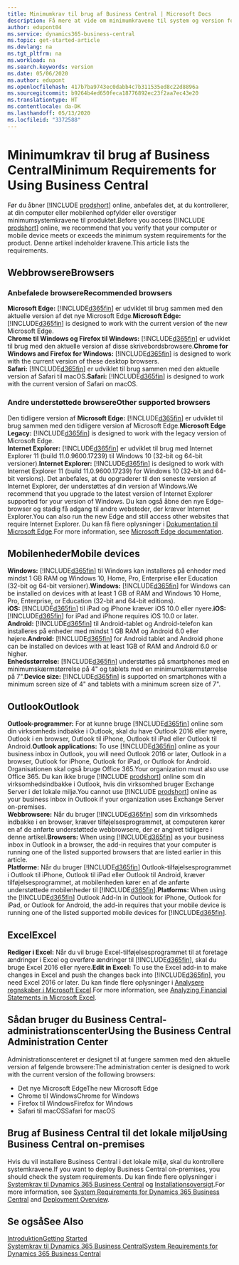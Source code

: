 ```yaml
---
title: Minimumkrav til brug af Business Central | Microsoft Docs
description: Få mere at vide om minimumkravene til system og version for brug af Business Central online.
author: edupont04
ms.service: dynamics365-business-central
ms.topic: get-started-article
ms.devlang: na
ms.tgt_pltfrm: na
ms.workload: na
ms.search.keywords: version
ms.date: 05/06/2020
ms.author: edupont
ms.openlocfilehash: 417b7ba9743ec0dabb4c7b311535ed8c22d8896a
ms.sourcegitcommit: b9264b4ed650feca18776892ec23f2aa7ec43e20
ms.translationtype: HT
ms.contentlocale: da-DK
ms.lasthandoff: 05/13/2020
ms.locfileid: "3372588"
---
```

# <a name="minimum-requirements-for-using-business-central"></a><span data-ttu-id="1a7da-103">Minimumkrav til brug af Business Central</span><span class="sxs-lookup"><span data-stu-id="1a7da-103">Minimum Requirements for Using Business Central</span></span>
<span data-ttu-id="1a7da-104">Før du åbner [!INCLUDE [prodshort](includes/prodshort.md)] online, anbefales det, at du kontrollerer, at din computer eller mobilenhed opfylder eller overstiger minimumsystemkravene til produktet.</span><span class="sxs-lookup"><span data-stu-id="1a7da-104">Before you access [!INCLUDE [prodshort](includes/prodshort.md)] online, we recommend that you verify that your computer or mobile device meets or exceeds the minimum system requirements for the product.</span></span> <span data-ttu-id="1a7da-105">Denne artikel indeholder kravene.</span><span class="sxs-lookup"><span data-stu-id="1a7da-105">This article lists the requirements.</span></span>  

## <a name="browsers"></a><span data-ttu-id="1a7da-106">Webbrowsere</span><span class="sxs-lookup"><span data-stu-id="1a7da-106">Browsers</span></span>

### <a name="recommended-browsers"></a><span data-ttu-id="1a7da-107">Anbefalede browsere</span><span class="sxs-lookup"><span data-stu-id="1a7da-107">Recommended browsers</span></span>

<span data-ttu-id="1a7da-108">**Microsoft Edge:** [!INCLUDE[d365fin](includes/d365fin_md.md)] er udviklet til brug sammen med den aktuelle version af det nye Microsoft Edge.</span><span class="sxs-lookup"><span data-stu-id="1a7da-108">**Microsoft Edge:** [!INCLUDE[d365fin](includes/d365fin_md.md)] is designed to work with the current version of the new Microsoft Edge.</span></span>  
<span data-ttu-id="1a7da-109">**Chrome til Windows og Firefox til Windows:** [!INCLUDE[d365fin](includes/d365fin_md.md)] er udviklet til brug med den aktuelle version af disse skrivebordsbrowsere.</span><span class="sxs-lookup"><span data-stu-id="1a7da-109">**Chrome for Windows and Firefox for Windows:** [!INCLUDE[d365fin](includes/d365fin_md.md)] is designed to work with the current version of these desktop browsers.</span></span>  
<span data-ttu-id="1a7da-110">**Safari:** [!INCLUDE[d365fin](includes/d365fin_md.md)] er udviklet til brug sammen med den aktuelle version af Safari til macOS.</span><span class="sxs-lookup"><span data-stu-id="1a7da-110">**Safari:** [!INCLUDE[d365fin](includes/d365fin_md.md)] is designed to work with the current version of Safari on macOS.</span></span>  

### <a name="other-supported-browsers"></a><span data-ttu-id="1a7da-111">Andre understøttede browsere</span><span class="sxs-lookup"><span data-stu-id="1a7da-111">Other supported browsers</span></span>

<span data-ttu-id="1a7da-112">Den tidligere version af **Microsoft Edge:** [!INCLUDE[d365fin](includes/d365fin_md.md)] er udviklet til brug sammen med den tidligere version af Microsoft Edge.</span><span class="sxs-lookup"><span data-stu-id="1a7da-112">**Microsoft Edge Legacy:** [!INCLUDE[d365fin](includes/d365fin_md.md)] is designed to work with the legacy version of Microsoft Edge.</span></span>  
<span data-ttu-id="1a7da-113">**Internet Explorer:** [!INCLUDE[d365fin](includes/d365fin_md.md)] er udviklet til brug med Internet Explorer 11 (build 11.0.9600.17239) til Windows 10 (32-bit og 64-bit versioner).</span><span class="sxs-lookup"><span data-stu-id="1a7da-113">**Internet Explorer:** [!INCLUDE[d365fin](includes/d365fin_md.md)] is designed to work with Internet Explorer 11 (build 11.0.9600.17239) for Windows 10 (32-bit and 64-bit versions).</span></span> <span data-ttu-id="1a7da-114">Det anbefales, at du opgraderer til den seneste version af Internet Explorer, der understøttes af din version af Windows.</span><span class="sxs-lookup"><span data-stu-id="1a7da-114">We recommend that you upgrade to the latest version of Internet Explorer supported for your version of Windows.</span></span> <span data-ttu-id="1a7da-115">Du kan også åbne den nye Edge-browser og stadig få adgang til andre websteder, der kræver Internet Explorer.</span><span class="sxs-lookup"><span data-stu-id="1a7da-115">You can also run the new Edge and still access other websites that require Internet Explorer.</span></span> <span data-ttu-id="1a7da-116">Du kan få flere oplysninger i [Dokumentation til Microsoft Edge](/deployedge/edge-ie-mode).</span><span class="sxs-lookup"><span data-stu-id="1a7da-116">For more information, see [Microsoft Edge documentation](/deployedge/edge-ie-mode).</span></span>

## <a name="mobile-devices"></a><span data-ttu-id="1a7da-117">Mobilenheder</span><span class="sxs-lookup"><span data-stu-id="1a7da-117">Mobile devices</span></span>
<span data-ttu-id="1a7da-118">**Windows:** [!INCLUDE[d365fin](includes/d365fin_md.md)] til Windows kan installeres på enheder med mindst 1 GB RAM og Windows 10, Home, Pro, Enterprise eller Education (32-bit og 64-bit versioner).</span><span class="sxs-lookup"><span data-stu-id="1a7da-118">**Windows:** [!INCLUDE[d365fin](includes/d365fin_md.md)] for Windows can be installed on devices with at least 1 GB of RAM and Windows 10 Home, Pro, Enterprise, or Education (32-bit and 64-bit editions).</span></span>  
<span data-ttu-id="1a7da-119">**iOS:** [!INCLUDE[d365fin](includes/d365fin_md.md)] til iPad og iPhone kræver iOS 10.0 eller nyere.</span><span class="sxs-lookup"><span data-stu-id="1a7da-119">**iOS:** [!INCLUDE[d365fin](includes/d365fin_md.md)] for iPad and iPhone requires iOS 10.0 or later.</span></span>  
<span data-ttu-id="1a7da-120">**Android:** [!INCLUDE[d365fin](includes/d365fin_md.md)] til Android-tablet og Android-telefon kan installeres på enheder med mindst 1 GB RAM og Android 6.0 eller højere.</span><span class="sxs-lookup"><span data-stu-id="1a7da-120">**Android:** [!INCLUDE[d365fin](includes/d365fin_md.md)] for Android tablet and Android phone can be installed on devices with at least 1GB of RAM and Android 6.0 or higher.</span></span>  
<span data-ttu-id="1a7da-121">**Enhedsstørrelse:** [!INCLUDE[d365fin](includes/d365fin_md.md)] understøttes på smartphones med en minimumskærmstørrelse på 4" og tablets med en minimumskærmstørrelse på 7".</span><span class="sxs-lookup"><span data-stu-id="1a7da-121">**Device size:** [!INCLUDE[d365fin](includes/d365fin_md.md)] is supported on smartphones with a minimum screen size of 4" and tablets with a minimum screen size of 7".</span></span>  

## <a name="outlook"></a><span data-ttu-id="1a7da-122">Outlook</span><span class="sxs-lookup"><span data-stu-id="1a7da-122">Outlook</span></span>
<span data-ttu-id="1a7da-123">**Outlook-programmer:** For at kunne bruge [!INCLUDE[d365fin](includes/d365fin_md.md)] online som din virksomheds indbakke i Outlook, skal du have Outlook 2016 eller nyere, Outlook i en browser, Outlook til iPhone, Outlook til iPad eller Outlook til Android.</span><span class="sxs-lookup"><span data-stu-id="1a7da-123">**Outlook applications:** To use [!INCLUDE[d365fin](includes/d365fin_md.md)] online as your business inbox in Outlook, you will need Outlook 2016 or later, Outlook in a browser, Outlook for iPhone, Outlook for iPad, or Outlook for Android.</span></span> <span data-ttu-id="1a7da-124">Organisationen skal også bruge Office 365.</span><span class="sxs-lookup"><span data-stu-id="1a7da-124">Your organization must also use Office 365.</span></span> <span data-ttu-id="1a7da-125">Du kan ikke bruge [!INCLUDE [prodshort](includes/prodshort.md)] online som din virksomhedsindbakke i Outlook, hvis din virksomhed bruger Exchange Server i det lokale miljø.</span><span class="sxs-lookup"><span data-stu-id="1a7da-125">You cannot use [!INCLUDE [prodshort](includes/prodshort.md)] online as your business inbox in Outlook if your organization uses Exchange Server on-premises.</span></span>  
<span data-ttu-id="1a7da-126">**Webbrowsere:** Når du bruger [!INCLUDE[d365fin](includes/d365fin_md.md)] som din virksomheds indbakke i en browser, kræver tilføjelsesprogrammet, at computeren kører en af de anførte understøttede webbrowsere, der er angivet tidligere i denne artikel.</span><span class="sxs-lookup"><span data-stu-id="1a7da-126">**Browsers:** When using [!INCLUDE[d365fin](includes/d365fin_md.md)] as your business inbox in Outlook in a browser, the add-in requires that your computer is running one of the listed supported browsers that are listed earlier in this article.</span></span>  
<span data-ttu-id="1a7da-127">**Platforme:** Når du bruger [!INCLUDE[d365fin](includes/d365fin_md.md)] Outlook-tilføjelsesprogrammet i Outlook til iPhone, Outlook til iPad eller Outlook til Android, kræver tilføjelsesprogrammet, at mobilenheden kører en af de anførte understøttede mobilenheder til [!INCLUDE[d365fin](includes/d365fin_md.md)].</span><span class="sxs-lookup"><span data-stu-id="1a7da-127">**Platforms:** When using the [!INCLUDE[d365fin](includes/d365fin_md.md)] Outlook Add-In in Outlook for iPhone, Outlook for iPad, or Outlook for Android, the add-in requires that your mobile device is running one of the listed supported mobile devices for [!INCLUDE[d365fin](includes/d365fin_md.md)].</span></span>  

## <a name="excel"></a><span data-ttu-id="1a7da-128">Excel</span><span class="sxs-lookup"><span data-stu-id="1a7da-128">Excel</span></span>
<span data-ttu-id="1a7da-129">**Rediger i Excel:** Når du vil bruge Excel-tilføjelsesprogrammet til at foretage ændringer i Excel og overføre ændringer til [!INCLUDE[d365fin](includes/d365fin_md.md)], skal du bruge Excel 2016 eller nyere.</span><span class="sxs-lookup"><span data-stu-id="1a7da-129">**Edit in Excel:** To use the Excel add-in to make changes in Excel and push the changes back into [!INCLUDE[d365fin](includes/d365fin_md.md)], you need Excel 2016 or later.</span></span> <span data-ttu-id="1a7da-130">Du kan finde flere oplysninger i [Analysere regnskaber i Microsoft Excel](finance-analyze-excel.md).</span><span class="sxs-lookup"><span data-stu-id="1a7da-130">For more information, see [Analyzing Financial Statements in Microsoft Excel](finance-analyze-excel.md).</span></span>  

## <a name="using-the-business-central-administration-center"></a><a name="TAC"></a> <span data-ttu-id="1a7da-131">Sådan bruger du Business Central-administrationscenter</span><span class="sxs-lookup"><span data-stu-id="1a7da-131">Using the Business Central Administration Center</span></span>
<span data-ttu-id="1a7da-132">Administrationscenteret er designet til at fungere sammen med den aktuelle version af følgende browsere:</span><span class="sxs-lookup"><span data-stu-id="1a7da-132">The administration center is designed to work with the current version of the following browsers:</span></span>
- <span data-ttu-id="1a7da-133">Det nye Microsoft Edge</span><span class="sxs-lookup"><span data-stu-id="1a7da-133">The new Microsoft Edge</span></span>
- <span data-ttu-id="1a7da-134">Chrome til Windows</span><span class="sxs-lookup"><span data-stu-id="1a7da-134">Chrome for Windows</span></span>
- <span data-ttu-id="1a7da-135">Firefox til Windows</span><span class="sxs-lookup"><span data-stu-id="1a7da-135">Firefox for Windows</span></span>
- <span data-ttu-id="1a7da-136">Safari til macOS</span><span class="sxs-lookup"><span data-stu-id="1a7da-136">Safari for macOS</span></span>

## <a name="using-business-central-on-premises"></a><span data-ttu-id="1a7da-137">Brug af Business Central til det lokale miljø</span><span class="sxs-lookup"><span data-stu-id="1a7da-137">Using Business Central on-premises</span></span>

<span data-ttu-id="1a7da-138">Hvis du vil installere Business Central i det lokale miljø, skal du kontrollere systemkravene.</span><span class="sxs-lookup"><span data-stu-id="1a7da-138">If you want to deploy Business Central on-premises, you should check the system requirements.</span></span> <span data-ttu-id="1a7da-139">Du kan finde flere oplysninger i [Systemkrav til Dynamics 365 Business Central](/dynamics365/business-central/dev-itpro/deployment/system-requirement-business-central) og [Installationsoversigt](/dynamics365/business-central/dev-itpro/deployment/deployment).</span><span class="sxs-lookup"><span data-stu-id="1a7da-139">For more information, see [System Requirements for Dynamics 365 Business Central](/dynamics365/business-central/dev-itpro/deployment/system-requirement-business-central) and [Deployment Overview](/dynamics365/business-central/dev-itpro/deployment/deployment).</span></span>  

## <a name="see-also"></a><span data-ttu-id="1a7da-140">Se også</span><span class="sxs-lookup"><span data-stu-id="1a7da-140">See Also</span></span>
[<span data-ttu-id="1a7da-141">Introduktion</span><span class="sxs-lookup"><span data-stu-id="1a7da-141">Getting Started</span></span>](product-get-started.md)  
[<span data-ttu-id="1a7da-142">Systemkrav til Dynamics 365 Business Central</span><span class="sxs-lookup"><span data-stu-id="1a7da-142">System Requirements for Dynamics 365 Business Central</span></span>](/dynamics365/business-central/dev-itpro/deployment/system-requirement-business-central)  
